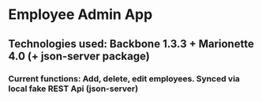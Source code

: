 # Employee Admin App
## Technologies used: Backbone 1.3.3 + Marionette 4.0 (+ json-server package)
### Current functions: Add, delete, edit employees. Synced via local fake REST Api (json-server)